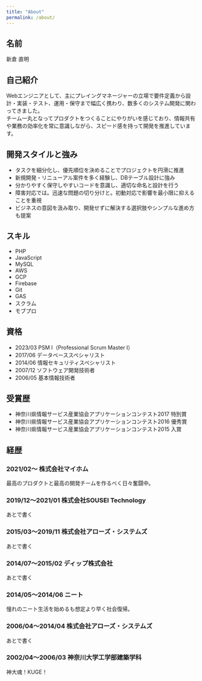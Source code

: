 ```yaml
---
title: "About"
permalink: /about/
---
```


## 名前

新倉 直明

## 自己紹介

Webエンジニアとして、主にプレイングマネージャーの立場で要件定義から設計・実装・テスト、運用・保守まで幅広く携わり、数多くのシステム開発に関わってきました。  
チーム一丸となってプロダクトをつくることにやりがいを感じており、情報共有や業務の効率化を常に意識しながら、スピード感を持って開発を推進しています。

## 開発スタイルと強み

- タスクを細分化し、優先順位を決めることでプロジェクトを円滑に推進
- 新規開発・リニューアル案件を多く経験し、DBテーブル設計に強み
- 分かりやすく保守しやすいコードを意識し、適切な命名と設計を行う
- 障害対応では。迅速な問題の切り分けと。初動対応で影響を最小限に抑えることを重視
- ビジネスの意図を汲み取り、開発せずに解決する選択肢やシンプルな進め方も提案

## スキル

- PHP
- JavaScript
- MySQL
- AWS
- GCP
- Firebase
- Git
- GAS
- スクラム
- モブプロ

## 資格

- 2023/03 PSM I（Professional Scrum Master I）
- 2017/06 データベーススペシャリスト
- 2014/06 情報セキュリティスペシャリスト
- 2007/12 ソフトウェア開発技術者
- 2006/05 基本情報技術者

## 受賞歴

- 神奈川県情報サービス産業協会アプリケーションコンテスト2017 特別賞
- 神奈川県情報サービス産業協会アプリケーションコンテスト2016 優秀賞
- 神奈川県情報サービス産業協会アプリケーションコンテスト2015 入賞

## 経歴

### 2021/02〜 株式会社マイホム

最高のプロダクトと最高の開発チームを作るべく日々奮闘中。

### 2019/12〜2021/01 株式会社SOUSEI Technology

あとで書く

### 2015/03〜2019/11 株式会社アローズ・システムズ

あとで書く

### 2014/07〜2015/02 ディップ株式会社

あとで書く

### 2014/05〜2014/06 ニート

憧れのニート生活を始めるも想定より早く社会復帰。

### 2006/04〜2014/04 株式会社アローズ・システムズ

あとで書く

### 2002/04〜2006/03 神奈川大学工学部建築学科

神大魂！KUGE！
